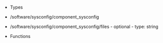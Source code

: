  - Types
  - /software/sysconfig/component_sysconfig
   - /software/sysconfig/component_sysconfig/files
    - optional
    - type: string

 - Functions
